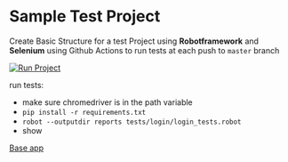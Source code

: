 # Sample Test Project

Create Basic Structure for a test Project using **Robotframework** and **Selenium** using Github Actions to run tests at each push to `master` branch

[![Run Project](https://github.com/doamaral/learn-robotframework/actions/workflows/first_workflow.yml/badge.svg)](https://github.com/doamaral/learn-robotframework/actions/workflows/first_workflow.yml)

run tests:
- make sure chromedriver is in the path variable
- `pip install -r requirements.txt`
- `robot --outputdir reports tests/login/login_tests.robot`
- show

[Base app](https://the-internet.herokuapp.com/)
